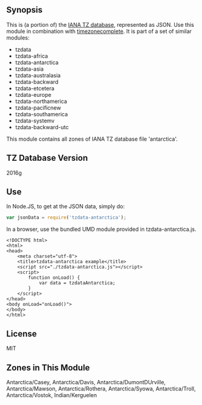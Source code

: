 
## Synopsis

This is (a portion of) the [IANA TZ database](https://www.iana.org/time-zones), represented as JSON. Use this module in combination with [timezonecomplete](https://www.npmjs.com/package/timezonecomplete).
It is part of a set of similar modules:
* tzdata
* tzdata-africa
* tzdata-antarctica
* tzdata-asia
* tzdata-australasia
* tzdata-backward
* tzdata-etcetera
* tzdata-europe
* tzdata-northamerica
* tzdata-pacificnew
* tzdata-southamerica
* tzdata-systemv
* tzdata-backward-utc

This module contains all zones of IANA TZ database file 'antarctica'.



## TZ Database Version

2016g

## Use

In Node.JS, to get at the JSON data, simply do:

```javascript
var jsonData = require('tzdata-antarctica');
```

In a browser, use the bundled UMD module provided in tzdata-antarctica.js.

```
<!DOCTYPE html>
<html>
<head>
    <meta charset="utf-8">
    <title>tzdata-antarctica example</title>
    <script src="./tzdata-antarctica.js"></script>
    <script>
        function onLoad() {
            var data = tzdataAntarctica;
        }
    </script>
</head>
<body onLoad="onLoad()">
</body>
</html>
```

## License

MIT

## Zones in This Module

Antarctica/Casey, Antarctica/Davis, Antarctica/DumontDUrville, Antarctica/Mawson, Antarctica/Rothera, Antarctica/Syowa, Antarctica/Troll, Antarctica/Vostok, Indian/Kerguelen
